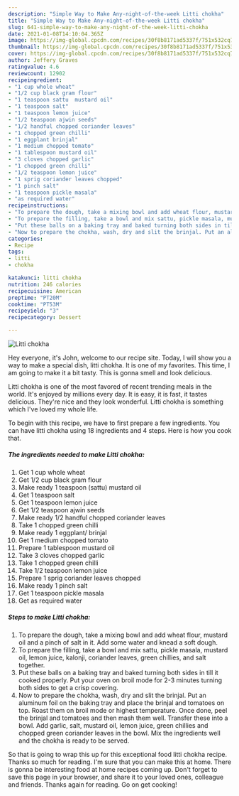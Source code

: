 ```yaml
---
description: "Simple Way to Make Any-night-of-the-week Litti chokha"
title: "Simple Way to Make Any-night-of-the-week Litti chokha"
slug: 641-simple-way-to-make-any-night-of-the-week-litti-chokha
date: 2021-01-08T14:10:04.365Z
image: https://img-global.cpcdn.com/recipes/30f8b8171ad5337f/751x532cq70/litti-chokha-recipe-main-photo.jpg
thumbnail: https://img-global.cpcdn.com/recipes/30f8b8171ad5337f/751x532cq70/litti-chokha-recipe-main-photo.jpg
cover: https://img-global.cpcdn.com/recipes/30f8b8171ad5337f/751x532cq70/litti-chokha-recipe-main-photo.jpg
author: Jeffery Graves
ratingvalue: 4.6
reviewcount: 12902
recipeingredient:
- "1 cup whole wheat"
- "1/2 cup black gram flour"
- "1 teaspoon sattu  mustard oil"
- "1 teaspoon salt"
- "1 teaspoon lemon juice"
- "1/2 teaspoon ajwin seeds"
- "1/2 handful chopped coriander leaves"
- "1 chopped green chilli"
- "1 eggplant brinjal"
- "1 medium chopped tomato"
- "1 tablespoon mustard oil"
- "3 cloves chopped garlic"
- "1 chopped green chilli"
- "1/2 teaspoon lemon juice"
- "1 sprig coriander leaves chopped"
- "1 pinch salt"
- "1 teaspoon pickle masala"
- "as required water"
recipeinstructions:
- "To prepare the dough, take a mixing bowl and add wheat flour, mustard oil and a pinch of salt in it. Add some water and knead a soft dough."
- "To prepare the filling, take a bowl and mix sattu, pickle masala, mustard oil, lemon juice, kalonji, coriander leaves, green chillies, and salt together."
- "Put these balls on a baking tray and baked turning both sides in till it cooked properly. Put your oven on broil mode for 2-3 minutes turning both sides to get a crisp covering."
- "Now to prepare the chokha, wash, dry and slit the brinjal. Put an aluminum foil on the baking tray and place the brinjal and tomatoes on top. Roast them on broil mode or highest temperature. Once done, peel the brinjal and tomatoes and then mash them well. Transfer these into a bowl. Add garlic, salt, mustard oil, lemon juice, green chillies and chopped green coriander leaves in the bowl. Mix the ingredients well and the chokha is ready to be served."
categories:
- Recipe
tags:
- litti
- chokha

katakunci: litti chokha 
nutrition: 246 calories
recipecuisine: American
preptime: "PT20M"
cooktime: "PT53M"
recipeyield: "3"
recipecategory: Dessert

---
```



![Litti chokha](https://img-global.cpcdn.com/recipes/30f8b8171ad5337f/751x532cq70/litti-chokha-recipe-main-photo.jpg)

Hey everyone, it's John, welcome to our recipe site. Today, I will show you a way to make a special dish, litti chokha. It is one of my favorites. This time, I am going to make it a bit tasty. This is gonna smell and look delicious.

Litti chokha is one of the most favored of recent trending meals in the world. It's enjoyed by millions every day. It is easy, it is fast, it tastes delicious. They're nice and they look wonderful. Litti chokha is something which I've loved my whole life.




To begin with this recipe, we have to first prepare a few ingredients. You can have litti chokha using 18 ingredients and 4 steps. Here is how you cook that.

<!--inarticleads1-->

##### The ingredients needed to make Litti chokha:

1. Get 1 cup whole wheat
1. Get 1/2 cup black gram flour
1. Make ready 1 teaspoon (sattu)  mustard oil
1. Get 1 teaspoon salt
1. Get 1 teaspoon lemon juice
1. Get 1/2 teaspoon ajwin seeds
1. Make ready 1/2 handful chopped coriander leaves
1. Take 1 chopped green chilli
1. Make ready 1 eggplant/ brinjal
1. Get 1 medium chopped tomato
1. Prepare 1 tablespoon mustard oil
1. Take 3 cloves chopped garlic
1. Take 1 chopped green chilli
1. Take 1/2 teaspoon lemon juice
1. Prepare 1 sprig coriander leaves chopped
1. Make ready 1 pinch salt
1. Get 1 teaspoon pickle masala
1. Get as required water




<!--inarticleads2-->

##### Steps to make Litti chokha:

1. To prepare the dough, take a mixing bowl and add wheat flour, mustard oil and a pinch of salt in it. Add some water and knead a soft dough.
1. To prepare the filling, take a bowl and mix sattu, pickle masala, mustard oil, lemon juice, kalonji, coriander leaves, green chillies, and salt together.
1. Put these balls on a baking tray and baked turning both sides in till it cooked properly. Put your oven on broil mode for 2-3 minutes turning both sides to get a crisp covering.
1. Now to prepare the chokha, wash, dry and slit the brinjal. Put an aluminum foil on the baking tray and place the brinjal and tomatoes on top. Roast them on broil mode or highest temperature. Once done, peel the brinjal and tomatoes and then mash them well. Transfer these into a bowl. Add garlic, salt, mustard oil, lemon juice, green chillies and chopped green coriander leaves in the bowl. Mix the ingredients well and the chokha is ready to be served.




So that is going to wrap this up for this exceptional food litti chokha recipe. Thanks so much for reading. I'm sure that you can make this at home. There is gonna be interesting food at home recipes coming up. Don't forget to save this page in your browser, and share it to your loved ones, colleague and friends. Thanks again for reading. Go on get cooking!

